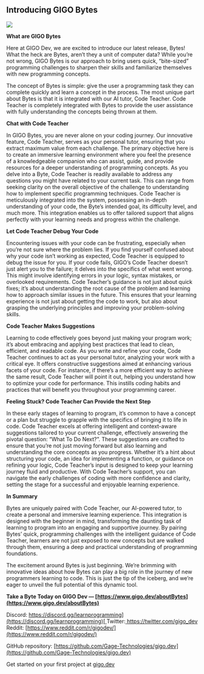 
## Introducing GIGO Bytes

![](https://cdn-images-1.medium.com/max/2088/1*iCsMp02Lw_MbxKzMvjvflA.png)

**What are GIGO Bytes**

Here at GIGO Dev, we are excited to introduce our latest release, Bytes! What the heck are Bytes, aren’t they a unit of computer data? While you’re not wrong, GIGO Bytes is our approach to bring users quick, “bite-sized” programming challenges to sharpen their skills and familiarize themselves with new programming concepts.

The concept of Bytes is simple: give the user a programming task they can complete quickly and learn a concept in the process. The most unique part about Bytes is that it is integrated with our AI tutor, Code Teacher. Code Teacher is completely integrated with Bytes to provide the user assistance with fully understanding the concepts being thrown at them.

**Chat with Code Teacher**

In GIGO Bytes, you are never alone on your coding journey. Our innovative feature, Code Teacher, serves as your personal tutor, ensuring that you extract maximum value from each challenge. The primary objective here is to create an immersive learning environment where you feel the presence of a knowledgeable companion who can assist, guide, and provide resources for a deeper understanding of programming concepts. As you delve into a Byte, Code Teacher is readily available to address any questions you might have related to your current task. This can range from seeking clarity on the overall objective of the challenge to understanding how to implement specific programming techniques. Code Teacher is meticulously integrated into the system, possessing an in-depth understanding of your code, the Byte’s intended goal, its difficulty level, and much more. This integration enables us to offer tailored support that aligns perfectly with your learning needs and progress within the challenge.

**Let Code Teacher Debug Your Code**

Encountering issues with your code can be frustrating, especially when you’re not sure where the problem lies. If you find yourself confused about why your code isn’t working as expected, Code Teacher is equipped to debug the issue for you. If your code fails, GIGO’s Code Teacher doesn’t just alert you to the failure; it delves into the specifics of what went wrong. This might involve identifying errors in your logic, syntax mistakes, or overlooked requirements. Code Teacher’s guidance is not just about quick fixes; it’s about understanding the root cause of the problem and learning how to approach similar issues in the future. This ensures that your learning experience is not just about getting the code to work, but also about grasping the underlying principles and improving your problem-solving skills.

**Code Teacher Makes Suggestions**

Learning to code effectively goes beyond just making your program work; it’s about embracing and applying best practices that lead to clean, efficient, and readable code. As you write and refine your code, Code Teacher continues to act as your personal tutor, analyzing your work with a critical eye. It offers constructive suggestions aimed at enhancing various facets of your code. For instance, if there’s a more efficient way to achieve the same result, Code Teacher will point it out, helping you understand how to optimize your code for performance. This instills coding habits and practices that will benefit you throughout your programming career.

**Feeling Stuck? Code Teacher Can Provide the Next Step**

In these early stages of learning to program, it’s common to have a concept or a plan but struggle to grapple with the specifics of bringing it to life in code. Code Teacher excels at offering intelligent and context-aware suggestions tailored to your current challenge, effectively answering the pivotal question: “What To Do Next?”. These suggestions are crafted to ensure that you’re not just moving forward but also learning and understanding the core concepts as you progress. Whether it’s a hint about structuring your code, an idea for implementing a function, or guidance on refining your logic, Code Teacher’s input is designed to keep your learning journey fluid and productive. With Code Teacher’s support, you can navigate the early challenges of coding with more confidence and clarity, setting the stage for a successful and enjoyable learning experience.

**In Summary**

Bytes are uniquely paired with Code Teacher, our AI-powered tutor, to create a personal and immersive learning experience. This integration is designed with the beginner in mind, transforming the daunting task of learning to program into an engaging and supportive journey. By pairing Bytes’ quick, programming challenges with the intelligent guidance of Code Teacher, learners are not just exposed to new concepts but are walked through them, ensuring a deep and practical understanding of programming foundations.

The excitement around Bytes is just beginning. We’re brimming with innovative ideas about how Bytes can play a big role in the journey of new programmers learning to code. This is just the tip of the iceberg, and we’re eager to unveil the full potential of this dynamic tool.

**Take a Byte Today on GIGO Dev — [https://www.gigo.dev/aboutBytes](https://www.gigo.dev/aboutBytes)**

Discord: [https://discord.gg/learnprogramming](https://discord.gg/learnprogramming)[
](https://discord.gg/MdKmqBzRqX)Twitter:[ https://twitter.com/gigo_dev
](https://twitter.com/gigo_dev)Reddit: [https://www.reddit.com/r/gigodev/](https://www.reddit.com/r/gigodev/)

GitHub repository: [https://github.com/Gage-Technologies/gigo.dev](https://github.com/Gage-Technologies/gigo.dev)

Get started on your first project at [gigo.dev](http://gigo.dev)
